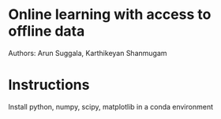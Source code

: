 # Online learning with access to offline data

Authors: Arun Suggala, Karthikeyan Shanmugam

# Instructions

Install python, numpy, scipy, matplotlib in a conda environment
